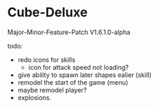 # Cube-Deluxe
Major-Minor-Feature-Patch
V1.6.1.0-alpha


todo:

- redo icons for skills
    - icon for attack speed not loading?
- give ability to spawn later shapes ealier (skill)
- remodel the start of the game (menu)
- maybe remodel player?
- explosions.